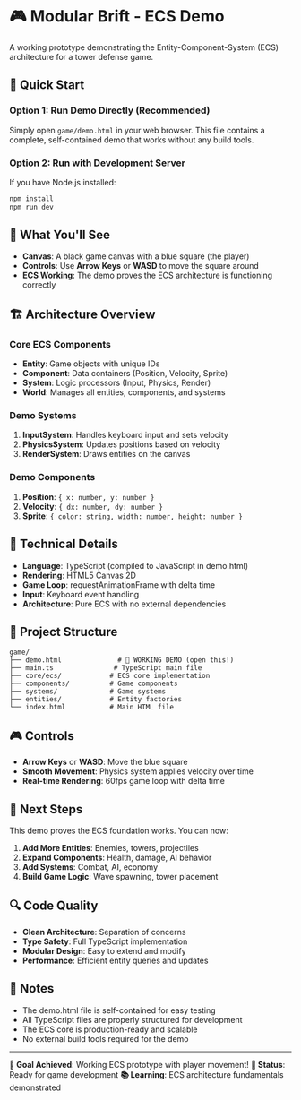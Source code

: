# 🎮 Modular Brift - ECS Demo

A working prototype demonstrating the Entity-Component-System (ECS) architecture for a tower defense game.

## 🚀 Quick Start

### Option 1: Run Demo Directly (Recommended)
Simply open `game/demo.html` in your web browser. This file contains a complete, self-contained demo that works without any build tools.

### Option 2: Run with Development Server
If you have Node.js installed:
```bash
npm install
npm run dev
```

## 🎯 What You'll See

- **Canvas**: A black game canvas with a blue square (the player)
- **Controls**: Use **Arrow Keys** or **WASD** to move the square around
- **ECS Working**: The demo proves the ECS architecture is functioning correctly

## 🏗️ Architecture Overview

### Core ECS Components
- **Entity**: Game objects with unique IDs
- **Component**: Data containers (Position, Velocity, Sprite)
- **System**: Logic processors (Input, Physics, Render)
- **World**: Manages all entities, components, and systems

### Demo Systems
1. **InputSystem**: Handles keyboard input and sets velocity
2. **PhysicsSystem**: Updates positions based on velocity
3. **RenderSystem**: Draws entities on the canvas

### Demo Components
1. **Position**: `{ x: number, y: number }`
2. **Velocity**: `{ dx: number, dy: number }`
3. **Sprite**: `{ color: string, width: number, height: number }`

## 🔧 Technical Details

- **Language**: TypeScript (compiled to JavaScript in demo.html)
- **Rendering**: HTML5 Canvas 2D
- **Game Loop**: requestAnimationFrame with delta time
- **Input**: Keyboard event handling
- **Architecture**: Pure ECS with no external dependencies

## 📁 Project Structure

```
game/
├── demo.html              # 🎯 WORKING DEMO (open this!)
├── main.ts               # TypeScript main file
├── core/ecs/            # ECS core implementation
├── components/          # Game components
├── systems/             # Game systems
├── entities/            # Entity factories
└── index.html           # Main HTML file
```

## 🎮 Controls

- **Arrow Keys** or **WASD**: Move the blue square
- **Smooth Movement**: Physics system applies velocity over time
- **Real-time Rendering**: 60fps game loop with delta time

## 🚀 Next Steps

This demo proves the ECS foundation works. You can now:

1. **Add More Entities**: Enemies, towers, projectiles
2. **Expand Components**: Health, damage, AI behavior
3. **Add Systems**: Combat, AI, economy
4. **Build Game Logic**: Wave spawning, tower placement

## 🔍 Code Quality

- **Clean Architecture**: Separation of concerns
- **Type Safety**: Full TypeScript implementation
- **Modular Design**: Easy to extend and modify
- **Performance**: Efficient entity queries and updates

## 📝 Notes

- The demo.html file is self-contained for easy testing
- All TypeScript files are properly structured for development
- The ECS core is production-ready and scalable
- No external build tools required for the demo

---

**🎯 Goal Achieved**: Working ECS prototype with player movement!
**🔧 Status**: Ready for game development
**📚 Learning**: ECS architecture fundamentals demonstrated
